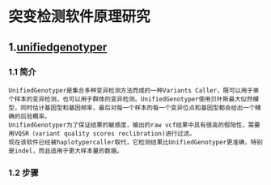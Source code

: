 # 突变检测软件原理研究

## 1.[unifiedgenotyper](https://gatkforums.broadinstitute.org/gatk/discussion/1237/how-unified-genotyper-works-retired)

### 1.1 简介

    UnifiedGenotyper是集合多种变异检测方法而成的一种Variants Caller，既可以用于单个样本的变异检测，也可以用于群体的变异检测。UnifiedGenotyper使用贝叶斯最大似然模型，同时估计基因型和基因频率，最后对每一个样本的每一个变异位点和基因型都会给出一个精确的后验概率。
    UnifiedGenotyper为了保证结果的敏感度，输出的raw vcf结果中具有很高的假阳性，需要用VQSR（variant quality scores reclibration)进行过滤。
    现在该软件已经被haplotypercaller取代，它检测结果比UnifiedGenotyper更准确，特别是indel，而且适用于更大样本量的数据。
    
### 1.2 步骤

    

